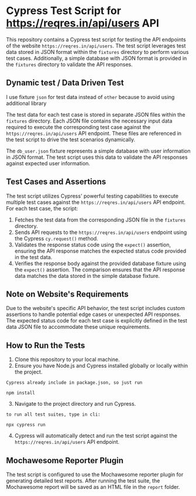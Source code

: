 # Cypress Test Script for https://reqres.in/api/users API

This repository contains a Cypress test script for testing the API endpoints of the website `https://reqres.in/api/users`. The test script leverages test data stored in JSON format within the `fixtures` directory to perform various test cases. Additionally, a simple database with JSON format is provided in the `fixtures` directory to validate the API responses.

## Dynamic test / Data Driven Test

I use fixture `json` for test data instead of `other` because to avoid using additional library

The test data for each test case is stored in separate JSON files within the `fixtures` directory. Each JSON file contains the necessary input data required to execute the corresponding test case against the `https://reqres.in/api/users` API endpoint. These files are referenced in the test script to drive the test scenarios dynamically.

The `db_user.json` fixture represents a simple database with user information in JSON format. The test script uses this data to validate the API responses against expected user information.

## Test Cases and Assertions

The test script utilizes Cypress' powerful testing capabilities to execute multiple test cases against the `https://reqres.in/api/users` API endpoint. For each test case, the script:

1. Fetches the test data from the corresponding JSON file in the `fixtures` directory.
2. Sends API requests to the `https://reqres.in/api/users` endpoint using the Cypress `cy.request()` method.
3. Validates the response status code using the `expect()` assertion, ensuring the API response matches the expected status code provided in the test data.
4. Verifies the response body against the provided database fixture using the `expect()` assertion. The comparison ensures that the API response data matches the data stored in the simple database fixture.

## Note on Website's Requirements

Due to the website's specific API behavior, the test script includes custom assertions to handle potential edge cases or unexpected API responses. The expected status code for each test case is explicitly defined in the test data JSON file to accommodate these unique requirements.

## How to Run the Tests

1. Clone this repository to your local machine.
2. Ensure you have Node.js and Cypress installed globally or locally within the project.
```
Cypress already include in package.json, so just run

npm install

```
3. Navigate to the project directory and run Cypress.
```
to run all test suites, type in cli:

npx cypress run

```
4. Cypress will automatically detect and run the test script against the `https://reqres.in/api/users` API endpoint.

## Mochawesome Reporter Plugin

The test script is configured to use the Mochawesome reporter plugin for generating detailed test reports. After running the test suite, the Mochawesome report will be saved as an HTML file in the `report` folder.
